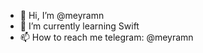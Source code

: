 - 👋 Hi, I’m @meyramn
- 🌱 I’m currently learning Swift
- 📫 How to reach me telegram: @meyramn

<!---
meyramn/meyramn is a ✨ special ✨ repository because its `README.md` (this file) appears on your GitHub profile.
You can click the Preview link to take a look at your changes.
--->
